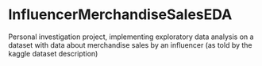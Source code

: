# InfluencerMerchandiseSalesEDA
 Personal investigation project, implementing exploratory data analysis on a dataset with data about merchandise sales by an influencer (as told by the kaggle dataset description)

